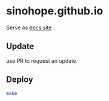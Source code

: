 # sinohope.github.io

Serve as [docs site](https://docs.sinohope.com) .

## Update
use PR to request an update.

## Deploy
```bash
make
```

